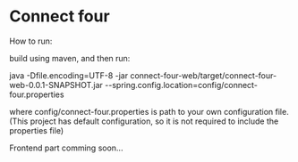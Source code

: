 # Connect four

How to run:

build using maven, and then run:

java -Dfile.encoding=UTF-8 -jar connect-four-web/target/connect-four-web-0.0.1-SNAPSHOT.jar --spring.config.location=config/connect-four.properties

where config/connect-four.properties is path to your own configuration file. (This project has default configuration, so it is not required to include the properties file)

Frontend part comming soon...
